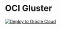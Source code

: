 # OCI Gluster

[![Deploy to Oracle Cloud](https://oci-resourcemanager-plugin.plugins.oci.oraclecloud.com/latest/deploy-to-oracle-cloud.svg)](https://cloud.oracle.com/resourcemanager/stacks/create?zipUrl=https://github.com/kernell128/oci_gluster/raw/main/deploy_2_oci/oci_gluster_terraform.zip)